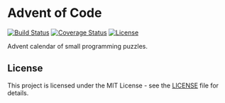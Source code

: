 # Advent of Code

[![Build Status](https://img.shields.io/travis/vanillaSlice/advent-of-code/master.svg)](https://travis-ci.org/vanillaSlice/advent-of-code)
[![Coverage Status](https://img.shields.io/coveralls/github/vanillaSlice/advent-of-code/master.svg)](https://coveralls.io/github/vanillaSlice/advent-of-code?branch=master)
[![License](https://img.shields.io/github/license/vanillaSlice/advent-of-code.svg)](LICENSE)

Advent calendar of small programming puzzles.

## License

This project is licensed under the MIT License - see the [LICENSE](LICENSE) file for details.
